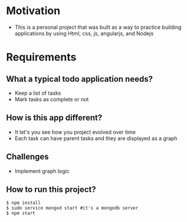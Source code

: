 # Motivation
- This is a personal project that was built as a way to practice building applications by using Html, css, js, angularjs, and Nodejs

# Requirements
## What a typical todo application needs?
- Keep a list of tasks
- Mark tasks as complete or not

## How is this app different?
- It let's you see how you project evolved over time
- Each task can have parent tasks and they are displayed as a graph


## Challenges
- Implement graph logic

## How to run this project?

```
$ npm install
$ sudo service mongod start #it's a mongodb server
$ npm start
```